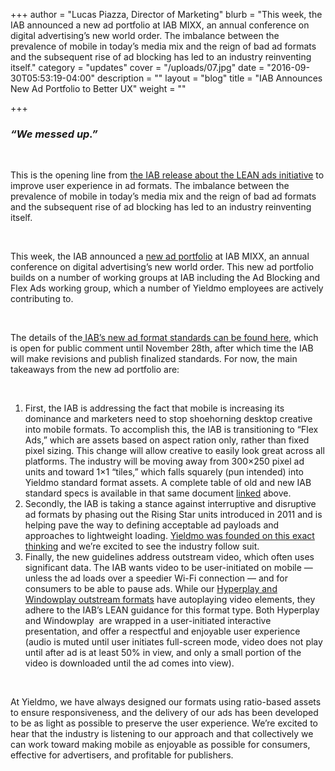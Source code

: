 +++
author = "Lucas Piazza, Director of Marketing"
blurb = "This week, the IAB announced a new ad portfolio at IAB MIXX, an annual conference on digital advertising’s new world order. The imbalance between the prevalence of mobile in today’s media mix and the reign of bad ad formats and the subsequent rise of ad blocking has led to an industry reinventing itself."
category = "updates"
cover = "/uploads/07.jpg"
date = "2016-09-30T05:53:19-04:00"
description = ""
layout = "blog"
title = "IAB Announces New Ad Portfolio to Better UX"
weight = ""

+++
### **_“We messed up.”_**

 

This is the opening line from [the IAB release about the LEAN ads initiative](http://www.iab.com/news/lean/) to improve user experience in ad formats. The imbalance between the prevalence of mobile in today’s media mix and the reign of bad ad formats and the subsequent rise of ad blocking has led to an industry reinventing itself.

 

This week, the IAB announced a [new ad portfolio](http://www.iab.com/newadportfolio/) at IAB MIXX, an annual conference on digital advertising’s new world order. This new ad portfolio builds on a number of working groups at IAB including the Ad Blocking and Flex Ads working group, which a number of Yieldmo employees are actively contributing to.

 

The details of the[ IAB’s new ad format standards can be found here](http://www.iab.com/wp-content/uploads/2016/09/IABNewAdPortfolio_DRAFTforPublicComment_2016-09_FINAL.pdf), which is open for public comment until November 28th, after which time the IAB will make revisions and publish finalized standards. For now, the main takeaways from the new ad portfolio are:

 

1. First, the IAB is addressing the fact that mobile is increasing its dominance and marketers need to stop shoehorning desktop creative into mobile formats. To accomplish this, the IAB is transitioning to “Flex Ads,” which are assets based on aspect ration only, rather than fixed pixel sizing. This change will allow creative to easily look great across all platforms. The industry will be moving away from 300×250 pixel ad units and toward 1×1 “tiles,” which falls squarely (pun intended) into Yieldmo standard format assets. A complete table of old and new IAB standard specs is available in that same document [linked](http://www.iab.com/wp-content/uploads/2016/09/IABNewAdPortfolio_DRAFTforPublicComment_2016-09_FINAL.pdf) above.
2. Secondly, the IAB is taking a stance against interruptive and disruptive ad formats by phasing out the Rising Star units introduced in 2011 and is helping pave the way to defining acceptable ad payloads and approaches to lightweight loading. [Yieldmo was founded on this exact thinking](http://oldsite.yieldmo.com/2016/08/25/the-last-days-of-the-interstitial/) and we’re excited to see the industry follow suit.
3. Finally, the new guidelines address outstream video, which often uses significant data. The IAB wants video to be user-initiated on mobile — unless the ad loads over a speedier Wi-Fi connection — and for consumers to be able to pause ads. While our [Hyperplay and Windowplay outstream formats](http://oldsite.yieldmo.com/2016/06/15/mobile-outstream-video/) have autoplaying video elements, they adhere to the IAB’s LEAN guidance for this format type. Both Hyperplay and Windowplay  are wrapped in a user-initiated interactive presentation, and offer a respectful and enjoyable user experience (audio is muted until user initiates full-screen mode, video does not play until after ad is at least 50% in view, and only a small portion of the video is downloaded until the ad comes into view).

 

At Yieldmo, we have always designed our formats using ratio-based assets to ensure responsiveness, and the delivery of our ads has been developed to be as light as possible to preserve the user experience. We’re excited to hear that the industry is listening to our approach and that collectively we can work toward making mobile as enjoyable as possible for consumers, effective for advertisers, and profitable for publishers.